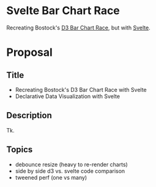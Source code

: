 # Svelte Bar Chart Race

Recreating Bostock's [D3 Bar Chart Race](https://observablehq.com/@d3/bar-chart-race), but with [Svelte](https://svelte.dev/).

# Proposal

## Title

- Recreating Bostock's D3 Bar Chart Race with Svelte
- Declarative Data Visualization with Svelte

## Description

Tk.

## Topics

- debounce resize (heavy to re-render charts)
- side by side d3 vs. svelte code comparison
- tweened perf (one vs many)
